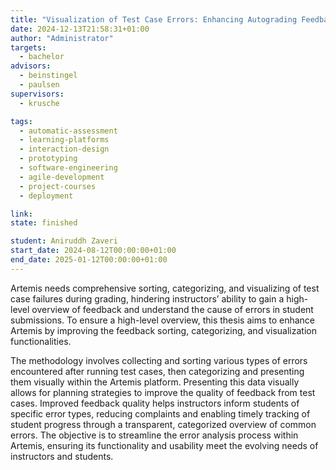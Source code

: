 ```yaml
---
title: "Visualization of Test Case Errors: Enhancing Autograding Feedback"
date: 2024-12-13T21:58:31+01:00
author: "Administrator"
targets:
  - bachelor
advisors:
  - beinstingel
  - paulsen
supervisors:
  - krusche

tags:
  - automatic-assessment
  - learning-platforms
  - interaction-design
  - prototyping
  - software-engineering
  - agile-development
  - project-courses
  - deployment

link: 
state: finished

student: Aniruddh Zaveri
start_date: 2024-08-12T00:00:00+01:00
end_date: 2025-01-12T00:00:00+01:00
---
```

Artemis needs comprehensive sorting, categorizing, and visualizing of test case failures during grading, hindering instructors’ ability to gain a high-level overview of feedback and understand the cause of errors in student submissions. To ensure a high-level overview, this thesis aims to enhance Artemis by improving the feedback sorting, categorizing, and visualization functionalities.

The methodology involves collecting and sorting various types of errors encountered after running test cases, then categorizing and presenting them visually within the Artemis platform. Presenting this data visually allows for planning strategies to improve the quality of feedback from test cases. Improved feedback quality helps instructors inform students of specific error types, reducing complaints and enabling timely tracking of student progress through a transparent, categorized overview of common errors. The objective is to streamline the error analysis process within Artemis, ensuring its functionality and usability meet the evolving needs of instructors and students.
